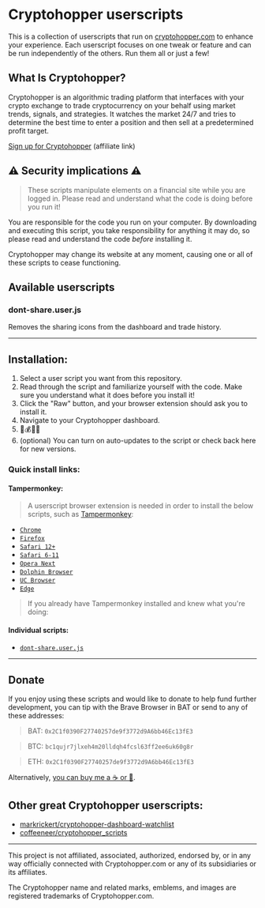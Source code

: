 # Cryptohopper userscripts

This is a collection of userscripts that run on [cryptohopper.com](https://www.cryptohopper.com/?atid=26004) to enhance your experience. Each userscript focuses on one tweak or feature and can be run independently of the others. Run them all or just a few!

## What Is Cryptohopper?

Cryptohopper is an algorithmic trading platform that interfaces with your crypto exchange to trade cryptocurrency on your behalf using market trends, signals, and strategies. It watches the market 24/7 and tries to determine the best time to enter a position and then sell at a predetermined profit target.

[Sign up for Cryptohopper](https://www.cryptohopper.com/?atid=26004) (affiliate link)

## ⚠️ Security implications ⚠️

> These scripts manipulate elements on a financial site while you are logged in. Please read and understand what the code is doing before you run it!

You are responsible for the code you run on your computer. By downloading and executing this script, you take responsibility for anything it may do, so please read and understand the code *before* installing it.

Cryptohopper may change its website at any moment, causing one or all of these scripts to cease functioning.

## Available userscripts

### dont-share.user.js

Removes the sharing icons from the dashboard and trade history.

---

## Installation:

1. Select a user script you want from this repository.
1. Read through the script and familiarize yourself with the code. Make sure you understand what it does before you install it!
1. Click the "Raw" button, and your browser extension should ask you to install it.
1. Navigate to your Cryptohopper dashboard.
1. 🤖💰🚀🌖
1. (optional) You can turn on auto-updates to the script or check back here for new versions.

### Quick install links:

#### Tampermonkey:

> A userscript browser extension is needed in order to install the below scripts, such as [Tampermonkey](https://www.tampermonkey.net/):

* [`Chrome`](https://chrome.google.com/webstore/detail/tampermonkey/dhdgffkkebhmkfjojejmpbldmpobfkfo)
* [`Firefox`](https://addons.mozilla.org/firefox/addon/tampermonkey/)
* [`Safari 12+`](https://apps.apple.com/app/apple-store/id1482490089?pt=117945903&ct=tm.net)
* [`Safari 6-11`](https://safari.tampermonkey.net/tampermonkey.safariextz)
* [`Opera Next`](https://addons.opera.com/en/extensions/details/tampermonkey-beta/)
* [`Dolphin Browser`](https://play.google.com/store/apps/details?id=net.tampermonkey.dolphin)
* [`UC Browser`](https://play.google.com/store/apps/details?id=net.tampermonkey.uc)
* [`Edge`](https://microsoftedge.microsoft.com/addons/detail/tampermonkey/iikmkjmpaadaobahmlepeloendndfphd)

> If you already have Tampermonkey installed and knew what you're doing:

#### Individual scripts:

* [`dont-share.user.js`](https://github.com/CumpsD/ch-scripts/raw/main/dont-share.user.js)

---

## Donate

If you enjoy using these scripts and would like to donate to help fund further development, you can tip with the Brave Browser in BAT or send to any of these addresses:

> BAT: `0x2C1f0390F27740257de9f3772d9A6bb46Ec13fE3`

> BTC: `bc1qujr7jlxeh4m20lldqh4fcsl63ff2ee6uk60g8r`

> ETH: `0x2C1f0390F27740257de9f3772d9A6bb46Ec13fE3`

Alternatively, [you can buy me a ☕️ or 🍺]( https://www.buymeacoffee.com/cumpsd).

## Other great Cryptohopper userscripts:

* [markrickert/cryptohopper-dashboard-watchlist](https://github.com/markrickert/cryptohopper-dashboard-watchlist)
* [coffeeneer/cryptohopper_scripts](https://github.com/coffeeneer/cryptohopper_scripts)

---

This project is not affiliated, associated, authorized, endorsed by, or in any way officially connected with Cryptohopper.com or any of its subsidiaries or its affiliates.

The Cryptohopper name and related marks, emblems, and images are registered trademarks of Cryptohopper.com.

